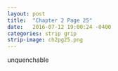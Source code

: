 ```yaml
---
layout: post
title:  "Chapter 2 Page 25"
date:   2016-07-12 19:00:24 -0400
categories: strip grip
strip-image: ch2pg25.png
---
```

unquenchable 
